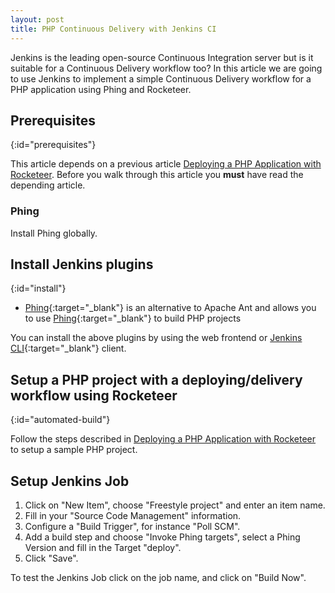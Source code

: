 ```yaml
---
layout: post
title: PHP Continuous Delivery with Jenkins CI
---
```


Jenkins is the leading open-source Continuous Integration server but is it suitable for a Continuous Delivery workflow
too? In this article we are going to use Jenkins to implement a simple Continuous Delivery workflow for a PHP 
application using Phing and Rocketeer.

## Prerequisites
{:id="prerequisites"}

This article depends on a previous article [Deploying a PHP Application with Rocketeer](2016/10/08/deploying-php-application-with-rocketeer.html).
Before you walk through this article you **must** have read the depending article.

### Phing

Install Phing globally.

## Install Jenkins plugins
{:id="install"}

- [Phing][jkPhing]{:target="_blank"} is an alternative to Apache Ant and allows you to use [Phing][phing]{:target="_blank"} to build PHP projects 

You can install the above plugins by using the web frontend or [Jenkins CLI][jkCLI]{:target="_blank"} client.

## Setup a PHP project with a deploying/delivery workflow using Rocketeer
{:id="automated-build"}

Follow the steps described in [Deploying a PHP Application with Rocketeer](2016/10/08/deploying-php-application-with-rocketeer.html)
to setup a sample PHP project.

## Setup Jenkins Job

1. Click on "New Item", choose "Freestyle project" and enter an item name.
2. Fill in your "Source Code Management" information.
3. Configure a "Build Trigger", for instance "Poll SCM".
4. Add a build step and choose "Invoke Phing targets", select a Phing Version and fill in the Target "deploy".
5. Click "Save".

To test the Jenkins Job click on the job name, and click on "Build Now".




[jkPhing]: https://wiki.jenkins-ci.org/display/JENKINS/Phing+Plugin
[phing]: https://www.phing.info/trac/
[jkCLI]: https://wiki.jenkins-ci.org/display/JENKINS/Jenkins+CLI
